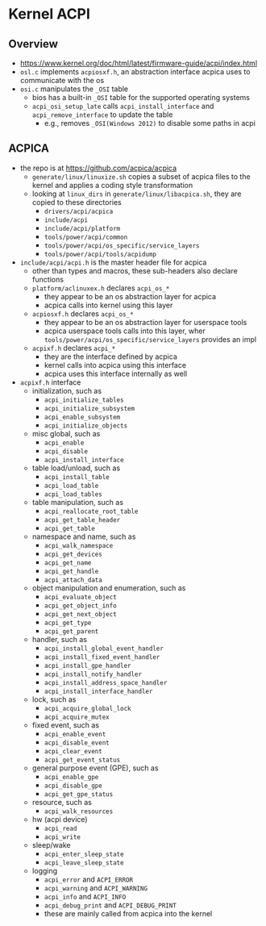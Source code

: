 Kernel ACPI
===========

## Overview

- <https://www.kernel.org/doc/html/latest/firmware-guide/acpi/index.html>
- `osl.c` implements `acpiosxf.h`, an abstraction interface acpica uses to
  communicate with the os
- `osi.c` manipulates the `_OSI` table
  - bios has a built-in `_OSI` table for the supported operating systems
  - `acpi_osi_setup_late` calls `acpi_install_interface` and
    `acpi_remove_interface` to update the table
    - e.g., removes `_OSI(Windows 2012)` to disable some paths in acpi

## ACPICA

- the repo is at <https://github.com/acpica/acpica>
  - `generate/linux/linuxize.sh` copies a subset of acpica files to the kernel
    and applies a coding style transformation
  - looking at `linux_dirs` in `generate/linux/libacpica.sh`, they are copied
    to these directories
    - `drivers/acpi/acpica`
    - `include/acpi`
    - `include/acpi/platform`
    - `tools/power/acpi/common`
    - `tools/power/acpi/os_specific/service_layers`
    - `tools/power/acpi/tools/acpidump`
- `include/acpi/acpi.h` is the master header file for acpica
  - other than types and macros, these sub-headers also declare functions
  - `platform/aclinuxex.h` declares `acpi_os_*`
    - they appear to be an os abstraction layer for acpica
    - acpica calls into kernel using this layer
  - `acpiosxf.h` declares `acpi_os_*`
    - they appear to be an os abstraction layer for userspace tools
    - acpica userspace tools calls into this layer, wher
      `tools/power/acpi/os_specific/service_layers` provides an impl
  - `acpixf.h` declares `acpi_*`
    - they are the interface defined by acpica
    - kernel calls into acpica using this interface
    - acpica uses this interface internally as well
- `acpixf.h` interface
  - initialization, such as
    - `acpi_initialize_tables`
    - `acpi_initialize_subsystem`
    - `acpi_enable_subsystem`
    - `acpi_initialize_objects`
  - misc global, such as
    - `acpi_enable`
    - `acpi_disable`
    - `acpi_install_interface`
  - table load/unload, such as
    - `acpi_install_table`
    - `acpi_load_table`
    - `acpi_load_tables`
  - table manipulation, such as
    - `acpi_reallocate_root_table`
    - `acpi_get_table_header`
    - `acpi_get_table`
  - namespace and name, such as
    - `acpi_walk_namespace`
    - `acpi_get_devices`
    - `acpi_get_name`
    - `acpi_get_handle`
    - `acpi_attach_data`
  - object manipulation and enumeration, such as
    - `acpi_evaluate_object`
    - `acpi_get_object_info`
    - `acpi_get_next_object`
    - `acpi_get_type`
    - `acpi_get_parent`
  - handler, such as
    - `acpi_install_global_event_handler`
    - `acpi_install_fixed_event_handler`
    - `acpi_install_gpe_handler`
    - `acpi_install_notify_handler`
    - `acpi_install_address_space_handler`
    - `acpi_install_interface_handler`
  - lock, such as
    - `acpi_acquire_global_lock`
    - `acpi_acquire_mutex`
  - fixed event, such as
    - `acpi_enable_event`
    - `acpi_disable_event`
    - `acpi_clear_event`
    - `acpi_get_event_status`
  - general purpose event (GPE), such as
    - `acpi_enable_gpe`
    - `acpi_disable_gpe`
    - `acpi_get_gpe_status`
  - resource, such as
    - `acpi_walk_resources`
  - hw (acpi device)
    - `acpi_read`
    - `acpi_write`
  - sleep/wake
    - `acpi_enter_sleep_state`
    - `acpi_leave_sleep_state`
  - logging
    - `acpi_error` and `ACPI_ERROR`
    - `acpi_warning` and `ACPI_WARNING`
    - `acpi_info` and `ACPI_INFO`
    - `acpi_debug_print` and `ACPI_DEBUG_PRINT`
    - these are mainly called from acpica into the kernel
